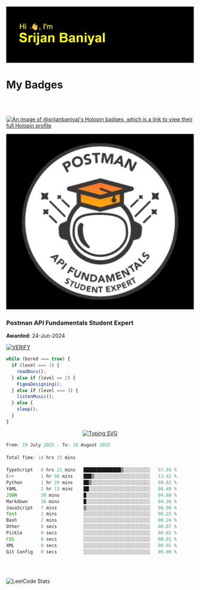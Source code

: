 ![Header](./header.png)

# My Badges

<Br />
<Br />

[![An image of @srijanbaniyal's Holopin badges, which is a link to view their full Holopin profile](https://holopin.me/srijanbaniyal)](https://holopin.io/@srijanbaniyal)

[![Postman API Fundamentals Student Expert](/Postman.jpeg)](https://api.badgr.io/public/assertions/r9BLLy0oTfKJBbkGuDI1zA)

### Postman API Fundamentals Student Expert

**Awarded:** 24-Jun-2024

[![VERIFY](https://img.shields.io/badge/VERIFY-blue)](https://badgecheck.io?url=https%3A%2F%2Fapi.badgr.io%2Fpublic%2Fassertions%2Fr9BLLy0oTfKJBbkGuDI1zA)

```javascript
while (bored === true) {
  if (level === 1) {
    readDocs();
  } else if (level == 2) {
    FigmaDesigning();
  } else if (level === 3) {
    listenMusic();
  } else {
    sleep();
  }
}
```

<p align="center">
  <a href="https://git.io/typing-svg"><img src="https://readme-typing-svg.demolab.com?font=Tilt+Prism&size=30&pause=1000&color=0FF75B&center=true&vCenter=true&width=800&height=80&lines=Time+spent+on+various+Programming+languages" alt="Typing SVG" /></a>
</p>

<!--START_SECTION:waka-->

```TypeScript
From: 19 July 2025 - To: 18 August 2025

Total Time: 14 hrs 25 mins

TypeScript   8 hrs 21 mins   ██████████████▒░░░░░░░░░░   57.93 %
C++          1 hr 56 mins    ███▒░░░░░░░░░░░░░░░░░░░░░   13.41 %
Python       1 hr 24 mins    ██▒░░░░░░░░░░░░░░░░░░░░░░   09.82 %
YAML         1 hr 13 mins    ██░░░░░░░░░░░░░░░░░░░░░░░   08.49 %
JSON         39 mins         █░░░░░░░░░░░░░░░░░░░░░░░░   04.60 %
Markdown     36 mins         █░░░░░░░░░░░░░░░░░░░░░░░░   04.26 %
JavaScript   7 mins          ▒░░░░░░░░░░░░░░░░░░░░░░░░   00.90 %
Text         2 mins          ░░░░░░░░░░░░░░░░░░░░░░░░░   00.25 %
Bash         2 mins          ░░░░░░░░░░░░░░░░░░░░░░░░░   00.24 %
Other        0 secs          ░░░░░░░░░░░░░░░░░░░░░░░░░   00.07 %
Pickle       0 secs          ░░░░░░░░░░░░░░░░░░░░░░░░░   00.02 %
CSS          0 secs          ░░░░░░░░░░░░░░░░░░░░░░░░░   00.01 %
XML          0 secs          ░░░░░░░░░░░░░░░░░░░░░░░░░   00.01 %
Git Config   0 secs          ░░░░░░░░░░░░░░░░░░░░░░░░░   00.00 %
```

<!--END_SECTION:waka-->

<Br />
<Br />

![LeetCode Stats](https://leetcard.jacoblin.cool/Srijan-Baniyal?theme=dark&font=Rasa&ext=contest)
